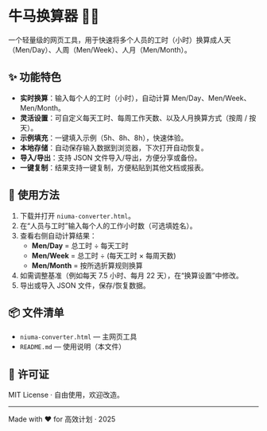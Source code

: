 # 牛马换算器 🐂🐎

一个轻量级的网页工具，用于快速将多个人员的工时（小时）换算成人天（Men/Day）、人周（Men/Week）、人月（Men/Month）。

## ✨ 功能特色
- **实时换算**：输入每个人的工时（小时），自动计算 Men/Day、Men/Week、Men/Month。
- **灵活设置**：可自定义每天工时、每周工作天数、以及人月换算方式（按周 / 按天）。
- **示例填充**：一键填入示例（5h、8h、8h），快速体验。
- **本地存储**：自动保存输入数据到浏览器，下次打开自动恢复。
- **导入/导出**：支持 JSON 文件导入/导出，方便分享或备份。
- **一键复制**：结果支持一键复制，方便粘贴到其他文档或报表。

## 🚀 使用方法
1. 下载并打开 `niuma-converter.html`。
2. 在“人员与工时”输入每个人的工作小时数（可选填姓名）。
3. 查看右侧自动计算结果：
   - **Men/Day** = 总工时 ÷ 每天工时
   - **Men/Week** = 总工时 ÷ (每天工时 × 每周天数)
   - **Men/Month** = 按所选折算规则换算
4. 如需调整基准（例如每天 7.5 小时、每月 22 天），在“换算设置”中修改。
5. 导出或导入 JSON 文件，保存/恢复数据。

## 📦 文件清单
- `niuma-converter.html` — 主网页工具
- `README.md` — 使用说明（本文件）

## 📝 许可证
MIT License · 自由使用，欢迎改造。

---
Made with ❤️  for 高效计划 · 2025
